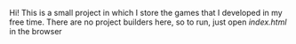 Hi! This is a small project in which I store the games that I developed in my free time.
There are no project builders here, so to run, just open _index.html_ in the browser
